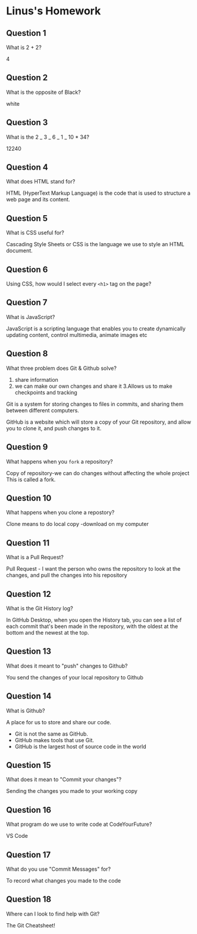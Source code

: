# Linus's Homework

## Question 1

What is 2 + 2?

4

## Question 2

What is the opposite of Black?

white

## Question 3

What is the 2 _ 3 _ 6 _ 1 _ 10 \* 34?

12240

## Question 4

What does HTML stand for?

HTML (HyperText Markup Language) is the code that is used to structure a web page and its content.

## Question 5

What is CSS useful for?

Cascading Style Sheets or CSS is the language we use to style an HTML document.

## Question 6

Using CSS, how would I select every `<h1>` tag on the page?

<style>
h1 {

}
</style>

## Question 7

What is JavaScript?

JavaScript is a scripting language that enables you to create dynamically updating content, control multimedia, animate images etc

## Question 8

What three problem does Git & Github solve?
1. share information
2. we can make our own changes and share it 
3.Allows us to make checkpoints and tracking


Git is a system for storing changes to files in commits, and sharing them between different computers. 

GitHub is a website which will store a copy of your Git repository, and allow you to clone it, and push changes to it. 




## Question 9

What happens when you `fork` a repository?

Copy of repository-we can do changes without affecting the whole project
This is called a fork.

## Question 10

What happens when you clone a repostory?

Clone means to do local copy -download on my computer

## Question 11

What is a Pull Request?

Pull Request - I want the person who owns the repository to look at the changes, and pull the changes into his repository

## Question 12

What is the Git History log?

In GitHub Desktop, when you open the History tab, you can see a list of each commit that's been made in the repository, with the oldest at the bottom and the newest at the top.

## Question 13

What does it meant to "push" changes to Github?

You send the changes of your local repository to Github

## Question 14

What is Github?

A place for us to store and share our code.
* Git is not the same as GitHub.
* GitHub makes tools that use Git.
* GitHub is the largest host of source code in the world

## Question 15

What does it mean to "Commit your changes"?

Sending the changes you made to your working copy

## Question 16

What program do we use to write code at CodeYourFuture?

VS Code

## Question 17

What do you use "Commit Messages" for?

To record what changes you made to the code

## Question 18

Where can I look to find help with Git?

The Git Cheatsheet!
